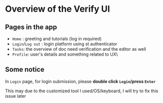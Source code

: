 # Overview of the Verify UI

## Pages in the app
* `Home` : greeting and tutorials (log in required)
* `Login`/`Log out` : login platform using st authenticator
* `Tasks`: the overview of doc need verification and the editor as well
* `Profile`: user's details and something related to UX\


## Some notice
In `Login` page, for login submission, please **double click `Login`/press `Enter`**

This may due to the customized tool I used/OS/keyboard, I will try to fix this issue later